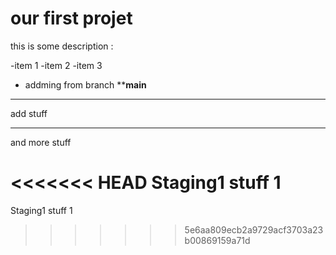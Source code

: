 # our first projet

this is some description : 

-item 1 
-item 2
-item 3 
- addming from branch ****main**
--------------

add stuff

----

and more stuff

<<<<<<< HEAD
Staging1 stuff 1
=======
Staging1 stuff 1
>>>>>>> 5e6aa809ecb2a9729acf3703a23b00869159a71d
